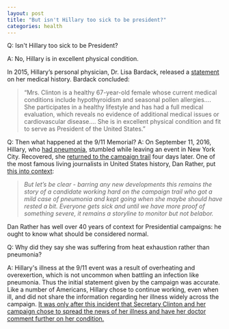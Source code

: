 ```yaml
---
layout: post
title: "But isn't Hillary too sick to be president?"
categories: health
---
```


Q: Isn't Hillary too sick to be President?

A: No, Hillary is in excellent physical condition.

In 2015, Hillary’s personal physician, Dr. Lisa Bardack, released a [statement](https://m.hrc.onl/secretary/10-documents/01-health-financial-records/2015-07-28_Statement_of_Health_-_LBardack.pdf) on her medical history. Bardack concluded:
>“Mrs. Clinton is a healthy 67-year-old female whose current medical conditions include hypothyroidism and seasonal pollen allergies…. She participates in a healthy lifestyle and has had a full medical evaluation, which reveals no evidence of additional medical issues or cardiovascular disease…. She is in excellent physical condition and fit to serve as President of the United States.”

Q: Then what happened at the 9/11 Memorial?
A: On September 11, 2016, Hillary, who [had pneumonia,](http://www.theatlantic.com/news/archive/2016/09/hillary-clinton-overheated/499514/) stumbled while leaving an event in New York City. Recovered, she [returned to the campaign trail](http://www.latimes.com/nation/la-na-pol-clinton-campaigning-20160915-snap-story.html) four days later. One of the most famous living journalists in United States history, Dan Rather, put [this into context](https://www.facebook.com/theDanRather/posts/10157417560045716):

>*But let’s be clear - barring any new developments this remains the story of a candidate working hard on the campaign trail who got a mild case of pneumonia and kept going when she maybe should have rested a bit. Everyone gets sick and until we have more proof of something severe, it remains a storyline to monitor but not belabor.*

Dan Rather has well over 40 years of context for Presidential campaigns: he ought to know what should be considered normal.

Q: Why did they say she was suffering from heat exhaustion rather than pneumonia?

A: Hillary's illness at the 9/11 event was a result of overheating and overexertion, which is not uncommon when battling an infection like pneumonia. Thus the initial statement given by the campaign was accurate. Like a number of Americans, Hillary chose to continue working, even when ill, and did not share the information regarding her illness widely across the campaign. [It was only after this incident that Secretary Clinton and her campaign chose to spread the news of her illness and have her doctor comment further on her condition.](http://www.nbcnews.com/politics/2016-election/hillary-clinton-falls-ill-9-11-memorial-n-y-n646376)


